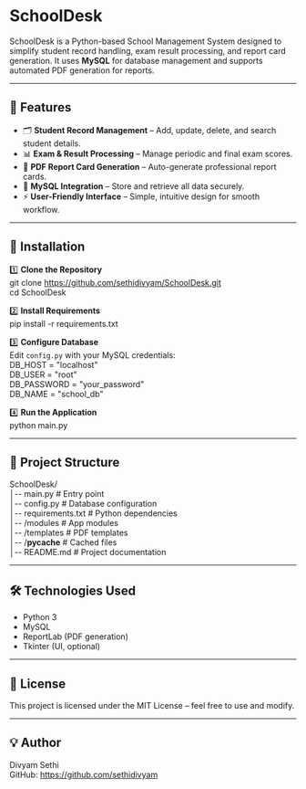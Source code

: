 # SchoolDesk

SchoolDesk is a Python-based School Management System designed to simplify student record handling, exam result processing, and report card generation. It uses **MySQL** for database management and supports automated PDF generation for reports.

---

## 📌 Features
- 🗂 **Student Record Management** – Add, update, delete, and search student details.
- 📊 **Exam & Result Processing** – Manage periodic and final exam scores.
- 📝 **PDF Report Card Generation** – Auto-generate professional report cards.
- 🔗 **MySQL Integration** – Store and retrieve all data securely.
- ⚡ **User-Friendly Interface** – Simple, intuitive design for smooth workflow.

---

## 🚀 Installation

1️⃣ **Clone the Repository**  
git clone https://github.com/sethidivyam/SchoolDesk.git  
cd SchoolDesk  

2️⃣ **Install Requirements**  
pip install -r requirements.txt  

3️⃣ **Configure Database**  
Edit `config.py` with your MySQL credentials:  
DB_HOST = "localhost"  
DB_USER = "root"  
DB_PASSWORD = "your_password"  
DB_NAME = "school_db"  

4️⃣ **Run the Application**  
python main.py  

---

## 📂 Project Structure
SchoolDesk/  
│-- main.py              # Entry point  
│-- config.py            # Database configuration  
│-- requirements.txt     # Python dependencies  
│-- /modules             # App modules  
│-- /templates           # PDF templates  
│-- /__pycache__         # Cached files  
│-- README.md            # Project documentation  

---

## 🛠 Technologies Used
- Python 3  
- MySQL  
- ReportLab (PDF generation)  
- Tkinter (UI, optional)  

---

## 📜 License
This project is licensed under the MIT License – feel free to use and modify.

---

## 💡 Author
Divyam Sethi  
GitHub: https://github.com/sethidivyam
